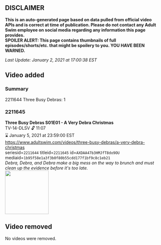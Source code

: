 ## DISCLAIMER
**This is an auto-generated page based on data pulled from official video APIs and is correct at time of publication. Please do not contact any Adult Swim employee on social media regarding any information this page provides.**  
**SPOILER ALERT: This page contains thumbnails of full episodes/shorts/etc. that might be spoilery to you. YOU HAVE BEEN WARNED.**  

_Last Update: January 2, 2021 at 17:00:38 EST_
## Video added
### Summary
2211644 Three Busy Debras: 1  
### 2211645
**Three Busy Debras S01E01 - A Very Debra Christmas**  
TV-14-DLSV 🔓 11:07  
⌛ January 5, 2021 at 23:59:00 EST  
https://www.adultswim.com/videos/three-busy-debras/a-very-debra-christmas  
seriesid=`2211644` titleid=`2211645` id=`AXDAA47b3HMJfT8do9OU` mediaid=`1b95f58e1a3f3b0f80b55cdd177f1bf9c8c1eb21`  
_Debra, Debra, and Debra make a big mess on the way to brunch and must clean up the evidence before it's too late._  
<a href="https://media.cdn.adultswim.com/uploads/20200309/thumbnails/2_20391156505-ThreeBusyDebras_101_dup-20191115.jpg"><img src="https://media.cdn.adultswim.com/uploads/20200309/thumbnails/2_20391156505-ThreeBusyDebras_101_dup-20191115.jpg" height="144px" /></a>
## Video removed
No videos were removed.  
